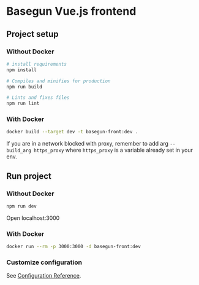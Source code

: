 # Basegun Vue.js frontend

## Project setup
### Without Docker
```bash
# install requirements
npm install

# Compiles and minifies for production
npm run build

# Lints and fixes files
npm run lint
```
### With Docker
```bash
docker build --target dev -t basegun-front:dev .
```
If you are in a network blocked with proxy, remember to add arg `--build_arg https_proxy` where `https_proxy` is a variable already set in your env.



## Run project
### Without Docker
```bash
npm run dev
```
Open localhost:3000

### With Docker
```bash
docker run --rm -p 3000:3000 -d basegun-front:dev
```


### Customize configuration
See [Configuration Reference](https://cli.vuejs.org/config/).
